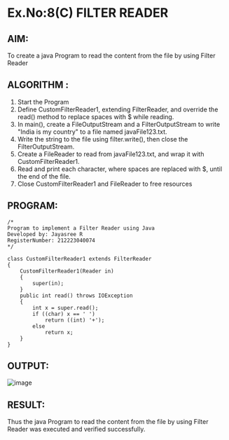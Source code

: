 # Ex.No:8(C)             FILTER READER
## AIM:
 To create a java Program to read the content from the file by using Filter Reader 


## ALGORITHM :
1.  Start the Program
2.  Define CustomFilterReader1, extending FilterReader, and override the read() method to replace spaces with $ while reading.
2.	In main(), create a FileOutputStream and a FilterOutputStream to write "India is my country" to a file named javaFile123.txt.
3.	Write the string to the file using filter.write(), then close the FilterOutputStream.
4.	Create a FileReader to read from javaFile123.txt, and wrap it with CustomFilterReader1.
5.	Read and print each character, where spaces are replaced with $, until the end of the file.
6.	Close CustomFilterReader1 and FileReader to free resources


## PROGRAM:
 ```
/*
Program to implement a Filter Reader using Java
Developed by: Jayasree R
RegisterNumber: 212223040074  
*/
```
```
class CustomFilterReader1 extends FilterReader 
{  
    CustomFilterReader1(Reader in)
    {  
        super(in);  
    }  
    public int read() throws IOException 
    {  
        int x = super.read();  
        if ((char) x == ' ')  
            return ((int) '+');  
        else  
            return x;  
    }  
}
```



## OUTPUT:


![image](https://github.com/user-attachments/assets/6768f247-058d-4f0b-8b49-c79fb84ecc77)


## RESULT:
Thus the java Program to read the content from the file by using Filter Reader  was executed and verified successfully.










